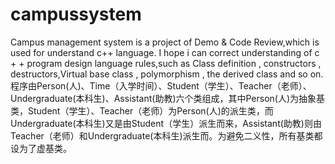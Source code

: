 # campussystem
Campus management system is a project of Demo &amp; Code Review,which is used for understand c++ language. I hope i can correct understanding of c + + program design language rules,such as Class definition , constructors , destructors,Virtual base class , polymorphism , the derived class and so on.
程序由Person(人)、Time（入学时间）、Student（学生）、Teacher（老师）、Undergraduate(本科生)、Assistant(助教)六个类组成，其中Person(人)为抽象基类，Student（学生）、Teacher（老师）为Person(人)的派生类，而Undergraduate(本科生)又是由Student（学生）派生而来，Assistant(助教)则由Teacher（老师）和Undergraduate(本科生)派生而。为避免二义性，所有基类都设为了虚基类。
